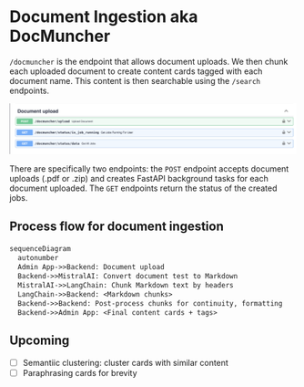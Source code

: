 # Document Ingestion aka DocMuncher

`/docmuncher` is the endpoint that allows document uploads. We then chunk each uploaded document to create content cards tagged with each document name.
This content is then searchable using the `/search` endpoints.

<img src="./docmuncher_api.png">

There are specifically two endpoints: the `POST` endpoint accepts document uploads (.pdf or .zip) and creates FastAPI background tasks for each document uploaded. The `GET` endpoints return the status of the created jobs.

## Process flow for document ingestion
```mermaid
sequenceDiagram
  autonumber
  Admin App->>Backend: Document upload
  Backend->>MistralAI: Convert document test to Markdown
  MistralAI->>LangChain: Chunk Markdown text by headers
  LangChain->>Backend: <Markdown chunks>
  Backend->>Backend: Post-process chunks for continuity, formatting
  Backend->>Admin App: <Final content cards + tags>
```


## Upcoming

- [ ] Semantiic clustering: cluster cards with similar content
- [ ] Paraphrasing cards for brevity
